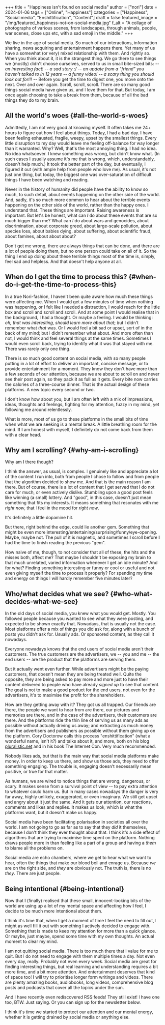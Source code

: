 +++
title = "Happiness isn't found on social media"
author = ["nori"]
date = 2024-01-06
tags = ["Online", "Happiness"]
categories = ["Happiness", "Social media", "Enshittification", "Content"]
draft = false
featured_image = "/img/featured_happiness-not-on-social-media.jpg"
f_alt = "A collage of photographs of various scenes, from landscapes, through animals, people, war scenes, close ups etc, with a sad emoji in the middle."
+++

We live in the age of social media. So much of our interactions, information sharing, news acquiring and entertainment happens there. Yet many of us have a somewhat (or very) mixed relationship with them. And rightly so. When you think about it, it is the strangest thing. We go there to see things we (mostly) didn't choose ourselves, served to us in small bite-sized bits: _-- an interesting fact! -- a sad story :( -- an update from a "friend" you haven't talked to in 12 years -- a funny video! -- a scary thing you should look out for!!! --_ Before you get the time to digest one, you move onto the next. Over and over again. Scroll, scroll, scroll. There are so many good things social media have given us, and I love them for that. But today, I am once again choosing to take a break from them, because of all the bad things they do to my brain.


## All the world's woes {#all-the-world-s-woes}

Admittedly, I am not very good at knowing myself. It often takes me 24+ hours to figure out how I feel about things. Today, I had a bad day. I have been feeling exhausted, fragile, weepy, upset by the smallest things. Every little disruption to my day would leave me feeling off-balance for way longer than it warranted. Why? Well, that's the most annoying thing. I had no idea. No idea whatsoever. I knew something was wrong, but didn't know what. (In such cases I usually assume it's me that is wrong, which, understandably, doesn't help much.) It took the better part of the day, but eventually, I figured it out (with ample help from people who love me). As usual, it's not just one thing, but today, the biggest one was over-saturation of difficult things I have been watching and reading.

Never in the history of humanity did people have the ability to know so much, to such detail, about events happening on the other side of the world. And, sadly, it's so much more common to hear about the terrible events happening on the other side of the world, rather than the happy ones. I understand that. These things are important. Raising awareness is important. But let's be honest, what can _I_ do about these events that are so much bigger than me? What can _I_ do about wars and genocides, about discrimination, about corporate greed, about large-scale pollution, about species loss, about babies dying, about suffering, about scientific fraud, about famines, about about about?

Don't get me wrong, there are always things that can be done, and there are a lot of people doing them, but no one person could take on all of it. So the thing I end up doing about these terrible things most of the time is, simply, feel sad and helpless. And that doesn't help anyone at all.


## When do I get the time to process this? {#when-do-i-get-the-time-to-process-this}

In a true Nori-fashion, I haven't been quite aware how much these things were affecting me. When I would get a few minutes of time when nothing was happening, or I felt like I needed a distraction, I would reach for the little box and scroll and scroll and scroll. And at some point I would realise that in the background, I had a thought. Or maybe a feeling. I would be thinking: _oh, that was interesting, should learn more about that_; but I didn't remember what _that_ was. Or I would feel a bit sad or upset, sort of in the back of my mind; but I didn't remember what about. And more often than not, I would think and feel several things at the same times. Sometimes I would even scroll back, trying to identify what it was that stayed with me. There was rarely only one thing.

There is so much good content on social media, with so many people putting in a lot of effort to deliver an important, concise message, or to provide entertainment for a moment. They know they don't have more than a few seconds of our attention, because we are about to scroll on and never see their post again, so they pack it as full as it gets. Every bite now carries the calories of a three-course dinner. That is the actual design of these platforms. A new topic every second or two.

I don't know how about you, but I am often left with a mix of impressions, ideas, thoughts and feelings, fighting for my attention, fuzzy in my mind, yet following me around relentlessly.

What is more, most of us go to these platforms in the small bits of time when what we are seeking is a mental break. A little breathing room for the mind. If I am honest with myself, I definitely do not come back from them with a clear head.


## Why am I scrolling? {#why-am-i-scrolling}

Why am I there though?

I think the answer, as usual, is complex. I genuinely like and appreciate a lot of the content I run into, both from people I chose to follow and from people that the algorithm decided to show me. And that is the main reason I am there. But of course, there is a lot of content that I get served that I do not care for much, or even actively dislike. Stumbling upon a good post feels like winning (a small) lottery. And "good", in this case, doesn't just mean something that fits my interests. It means something that resonates with me _right now_, that I feel in the mood for _right now_.

It's definitely a little dopamine hit.

But there, right behind the edge, could lie another gem. Something that might be even more interesting/entertaining/surprising/funny/eye-opening. Maybe, maybe not. The pull of it is magnetic, and sometimes I scroll before I had the time to finish reading the previous "gem".

How naive of me, though, to not consider that all of these, the hits and the misses both, affect me? That maybe I shouldn't be exposing my brain to that much unrelated, varied information whenever I get an idle minute? And for what? Finding something interesting or funny or cool or useful and not even giving myself the time to process it properly? For spending my time and energy on things I will hardly remember five minutes later?


## Who/what decides what we see? {#who-what-decides-what-we-see}

In the old days of social media, you knew what you would get. Mostly. You followed people because you wanted to see what they were posting, and expected to be shown exactly that. Nowadays, that is usually not the case. Most platforms offer a mix of things you did ask for, along with a bunch of posts you didn't ask for. Usually ads. Or sponsored content, as they call it nowadays.

Everyone nowadays knows that the end users of social media aren't their customers. The true customers are the advertisers, we -- you and me -- the end users -- are the product that the platforms are serving them.

But it actually went even further. While advertisers might be the paying customers, that doesn't mean they are being treated well. Quite the opposite, they are being asked to pay more and more just to have their content delivered to people who have already _signed up_ to see that content. The goal is not to make a good product for the end users, not even for the advertisers, it's to maximise the profit for the shareholders.

How are they getting away with it? They got us all trapped. Our friends are there, the people we want to hear from are there, our pictures and memories are there, and in the case of the advertisers, their customers are there. And the platforms ride the thin line of serving us as many ads as possible without actually driving us away; and extracting as much money from the advertisers and publishers as possible without them giving up on the platform.
Cory Doctorow calls this process "enshittification" (what a wonderful name, isn't it?) and talks about it, and more, both on his blog [pluralistic.net](https://pluralistic.net/2023/10/14/freedom-of-reach/) and in his book The Internet Con. Very much recommended.

Nobody likes ads, but that is the main way that social media platforms make money. In order to keep us there, and show us those ads, they need to offer something engaging. The trouble is, engaging doesn't necessarily mean positive, or true for that matter.

As humans, we are wired to notice things that are wrong, dangerous, or scary. It makes sense from a survival point of view -- to pay extra attention to whatever could harm us. But in many cases nowadays the danger is very far away, highly unlikely, exaggerated, or even imaginary. We still get upset and angry about it just the same. And it gets our attention, our reactions, comments and likes and replies. It makes us look, which is what the platforms want, but it doesn't make us happy.

Social media have been facilitating polarisation in societies all over the world. I am not going to go as far as to say that they _did_ it themselves, because I don't think they ever thought about that. I think it's a side effect of algorithms that are trying to maximise time spent on the platform. Nothing draws people more in than feeling like a part of a group and having a _them_ to blame all the problems on.

Social media are echo chambers, where we get to hear what we want to hear, often the things that make our blood boil and enrage us. Because _we_ are on the right side, and _they_ are obviously not. The truth is, there is no _they_. There are just people.


## Being intentional {#being-intentional}

Now that I (finally) realised that these small, innocent-looking bits of the world are using up a lot of my mental space and affecting how I feel, I decide to be much more intentional about them.

I think it's time that, when I get a moment of time I feel the need to fill out, I might as well fill it out with something I actively decided to engage with. Something that is made to keep my attention for more than a quick glance. Or maybe, just maybe, spend some time with my own thoughts. An actual moment to clear my mind.

I am not quitting social media. There is too much there that I value for me to quit. But I do not need to engage with them multiple times a day. Not even every day, really. Probably not even every week. Social media are great for finding interesting things, but real learning and understanding requires a bit more time, and a bit more attention. And entertainment deserves that kind of space too! I will try to prioritise longer form writings and videos. There are plenty amazing books, audiobooks, long videos, comprehensive blog posts and podcasts that cover all the topics under the sun.

And I have recently even rediscovered RSS feeds! They still exist! I have one too, BTW. Just saying. Or you can sign up for the newsletter below.

I think it's time we started to protect our attention and our mental energy, whether it is getting drained by social media or anything else.
